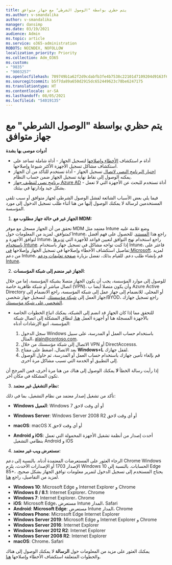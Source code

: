 ```yaml
---
title: يتم حظري بواسطة "الوصول الشرطي" مع جهاز متوافق
ms.author: v-smandalika
author: v-smandalika
manager: dansimp
ms.date: 03/19/2021
audience: Admin
ms.topic: article
ms.service: o365-administration
ROBOTS: NOINDEX, NOFOLLOW
localization_priority: Priority
ms.collection: Adm_O365
ms.custom:
- "9835"
- "9003257"
ms.openlocfilehash: 709749b1a62f2d9cdabfb3fe4b7538c22101d7109204d9163f6059336b817bf8
ms.sourcegitcommit: b5f7da89a650d2915dc652449623c78be6247175
ms.translationtype: HT
ms.contentlocale: ar-SA
ms.lasthandoff: 08/05/2021
ms.locfileid: "54019135"
---
```

# <a name="im-getting-blocked-by-conditional-access-with-compliant-device"></a>يتم حظري بواسطة "الوصول الشرطي" مع جهاز متوافق

**أدوات موصى بها بشدة**

- أداة م استكشاف [الأخطاء وإصلاحها](https://docs.microsoft.com/samples/azure-samples/dsregtool/dsregtool/) لتسجيل الجهاز - أداة شاملة تساعد على استكشاف مشاكل تسجيل الأجهزة الأكثر شيوعا وإصلاحها.
- [اختبار البرنامج النصي لاتصال](https://docs.microsoft.com/samples/azure-samples/testdeviceregconnectivity/testdeviceregconnectivity/) تسجيل الجهاز - أداة تستخدم للتأكد من أن الجهاز يمكنه الوصول إلى نقاط نهاية تسجيل الجهاز ضمن حساب النظام.
- [برنامج نصي لتنظيف جهاز Azure AD](https://github.com/mzmaili/AzureADDeviceCleanup) - أداة تستخدم للبحث عن الأجهزة التي لا تعمل بشكل جيد وإدارتها في بيئتك.

فيما يلي بعض الأسباب الشائعة لفشل الوصول الشرطي لجهاز متوافق أو  سبب تلقي المستخدمين لرسالة لا يمكنك الوصول إليها من هنا أثناء طلب تسجيل الدخول إلى مورد المؤسسة.

1. **الجهاز غير في حالة جهاز مطلوب مع MDM:**

تحقق من أن الجهاز مسجل مع موفر MDM معتمد مثل Intune وضع *علامة عليه كمتوافق.* لمزيد من المعلومات حول Intune، راجع هذا [المستند](https://docs.microsoft.com/mem/intune/enrollment/device-enrollment). للحصول على فهم أفضل لتوافق الأجهزة و Intune، راجع استخدام نهج التوافق لتعيين قواعد للأجهزة التي [تديرها باستخدام Intune](https://docs.microsoft.com/mem/intune/protect/device-compliance-get-started). إذا كنت تواجه مشاكل في تسجيل جهاز باستخدام Intune، فاعثر على تفاصيل استكشاف الأخطاء وإصلاحها في تسجيل الجهاز وإصلاحها [في Microsoft](https://docs.microsoft.com/troubleshoot/mem/intune/troubleshoot-device-enrollment-in-intune). لمزيد من دعم Intune، قم بإنشاء طلب دعم. للقيام بذلك، تفضل بزيارة [صفحة تعليمات ودعم Intune](https://endpoint.microsoft.com/#blade/Microsoft_Intune_DeviceSettings/SupportMenu/helpSupport).

2. **الجهاز غير منضم إلى شبكة المؤسسات**:

للوصول إلى موارد المؤسسة، يجب أن يكون الجهاز متصلا بشبكة المؤسسة، إما من خلال اتصال مباشر أو شبكة ظاهرية خاصة (VPN)، وأن يكون متصلا أيضا ب Azure Active Directory أو المحلي. للانضمام إلى جهاز عمل إلى شبكة المؤسسة، راجع الانضمام إلى جهاز العمل إلى [شبكة مؤسستك](https://docs.microsoft.com/azure/active-directory/user-help/user-help-join-device-on-network). لتسجيل جهاز شخصي/BYOD، راجع تسجيل جهازك [الشخصي على شبكة مؤسستك](https://docs.microsoft.com/azure/active-directory/user-help/user-help-register-device-on-network).

- للتحقق مما إذا كان الجهاز قد انضم إلى الشبكة، [](https://docs.microsoft.com/azure/active-directory/user-help/user-help-register-device-on-network#to-verify-that-youre-registered) يمكنك اتباع الخطوات الخاصة بالأجهزة المسجلة هنا أو أجهزة العمل [هنا.](https://docs.microsoft.com/azure/active-directory/user-help/user-help-join-device-on-network#to-make-sure-youre-joined) لنطاق المشكلة إلى اتصال شبكة المؤسسة، اتبع الإرشادات أدناه:

    1. سجل الدخول Windows باستخدام حساب العمل أو المدرسة، على سبيل المثال، alain@contoso.com.
    2. الاتصال إلى شبكة مؤسستك من خلال VPN أو DirectAccesss.
    3. بعد الاتصال، اضغط على مفتاح **Windows+L** لقفل جهازك.
    4. قم بإلغاء تأمين جهازك باستخدام حساب العمل أو المدرسة، ثم حاول الوصول إلى التطبيق أو الخدمة التي تسبب مشاكل مرة أخرى.

إذا رأيت رسالة الخطأ **لا** يمكنك الوصول إلى هناك من هنا مرة أخرى، فمن المرجح أن تكون المشكلة في مكان آخر.

3. **نظام التشغيل غير معتمد:**

تأكد من تشغيل إصدار معتمد من نظام التشغيل، بما في ذلك:

- **Windows العميل**: Windows 7 أو أي وقت لاحق

- **Windows Server**: Windows Server 2008 R2 أو أي وقت لاحق

- **macOS**: macOS X أو أي وقت لاحق

- **Android و iOS**: أحدث إصدار من أنظمة تشغيل الأجهزة المحمولة التي تعمل بنظامي التشغيل Android و iOS

4. **مستعرض ويب غير معتمد:**

الرجاء العثور على المستعرضات المعتمدة أدناه. بالنسبة إلى دعم Chrome Windows الإصدار 1703 أو الإصدارات الأحدث، يلزم Windows 10 الحسابات. بالنسبة إلى Edge 85+، يحتاج المستخدم إلى تسجيل الدخول لتمرير معلومات توافق الجهاز بشكل صحيح. لمزيد من التفاصيل، راجع [هنا](https://docs.microsoft.com/azure/active-directory/conditional-access/concept-conditional-access-conditions#chrome-support).

- **Windows 10**: Microsoft Edge و Internet Explorer و Chrome
- **Windows 8 / 8.1**: Internet Explorer، Chrome
- **Windows 7**: Internet Explorer، Chrome
- **iOS**: Microsoft Edge، مستعرض Intune المدار، Safari
- **Android**: **Microsoft Edge**: مستعرض Intune المدار، Chrome
- **Windows Phone**: Microsoft Edge Internet Explorer
- **Windows Server 2019**: Microsoft Edge و Internet Explorer و Chrome
- **Windows Server 2016**: Internet Explorer
- **Windows Server 2012 R2**: Internet Explorer
- **Windows Server 2008 R2**: Internet Explorer
- **macOS**: Chrome، Safari

يمكنك العثور على مزيد من المعلومات حول **الرسالة** لا يمكنك الوصول إلى هناك والخطوات المتعلقة استكشاف الأخطاء وإصلاحها [هنا](https://docs.microsoft.com/azure/active-directory/user-help/user-help-device-remediation).
